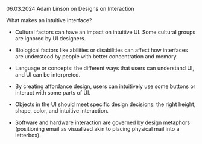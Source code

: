 06.03.2024
Adam Linson on Designs on Interaction

What makes an intuitive interface?

- Cultural factors can have an impact on intuitive UI. Some cultural groups are ignored by UI designers.

- Biological factors like abilities or disabilities can affect how interfaces are understood by people with better concentration and memory.

- Language or concepts: the different ways that users can understand UI, and UI can be interpreted.

- By creating affordance design, users can intuitively use some buttons or interact with some parts of UI.

- Objects in the UI should meet specific design decisions: the right height, shape, color, and intuitive interaction.

- Software and hardware interaction are governed by design metaphors (positioning email as visualized akin to placing physical mail into a letterbox).